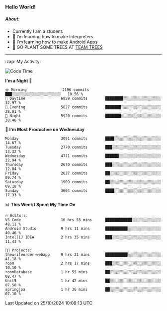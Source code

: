 ### Hello World!

##### About:
- Currently I am a student.
- 🌱 I’m learning how to make Interpreters
- 🌱 I'm learning how to make Android Apps
- 🌱 GO PLANT SOME TREES AT [TEAM TREES](https://teamtrees.org/)

---
  <summary>:zap: My Activity:</summary>
  
<!--START_SECTION:waka-->
![Code Time](http://img.shields.io/badge/Code%20Time-1%2C551%20hrs%2047%20mins-blue)

**I'm a Night 🦉** 

```text
🌞 Morning                2196 commits        ███░░░░░░░░░░░░░░░░░░░░░░   10.56 % 
🌆 Daytime                6859 commits        ████████░░░░░░░░░░░░░░░░░   32.97 % 
🌃 Evening                5827 commits        ███████░░░░░░░░░░░░░░░░░░   28.01 % 
🌙 Night                  5920 commits        ███████░░░░░░░░░░░░░░░░░░   28.46 % 
```
📅 **I'm Most Productive on Wednesday** 

```text
Monday                   3051 commits        ████░░░░░░░░░░░░░░░░░░░░░   14.67 % 
Tuesday                  2770 commits        ███░░░░░░░░░░░░░░░░░░░░░░   13.32 % 
Wednesday                4771 commits        ██████░░░░░░░░░░░░░░░░░░░   22.94 % 
Thursday                 2670 commits        ███░░░░░░░░░░░░░░░░░░░░░░   12.84 % 
Friday                   2027 commits        ██░░░░░░░░░░░░░░░░░░░░░░░   09.74 % 
Saturday                 1909 commits        ██░░░░░░░░░░░░░░░░░░░░░░░   09.18 % 
Sunday                   3604 commits        ████░░░░░░░░░░░░░░░░░░░░░   17.33 % 
```


📊 **This Week I Spent My Time On** 

```text
🔥 Editors: 
VS Code                  10 hrs 55 mins      ████████████░░░░░░░░░░░░░   48.11 % 
Android Studio           9 hrs 11 mins       ██████████░░░░░░░░░░░░░░░   40.46 % 
IntelliJ IDEA            2 hrs 35 mins       ███░░░░░░░░░░░░░░░░░░░░░░   11.43 % 

🐱‍💻 Projects: 
thewriteorder-webapp     9 hrs 21 mins       ██████████░░░░░░░░░░░░░░░   41.18 % 
room                     2 hrs 17 mins       ███░░░░░░░░░░░░░░░░░░░░░░   10.10 % 
roomDatabase             1 hr 55 mins        ██░░░░░░░░░░░░░░░░░░░░░░░   08.47 % 
Unit5                    1 hr 42 mins        ██░░░░░░░░░░░░░░░░░░░░░░░   07.50 % 
springjpa                1 hr 36 mins        ██░░░░░░░░░░░░░░░░░░░░░░░   07.10 % 
```


 Last Updated on 25/10/2024 10:09:13 UTC
<!--END_SECTION:waka-->
